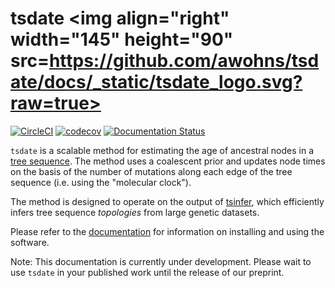 # tsdate <img align="right" width="145" height="90" src=https://github.com/awohns/tsdate/docs/_static/tsdate_logo.svg?raw=true>

[![CircleCI](https://circleci.com/gh/awohns/tsdate.svg?style=svg)](https://circleci.com/gh/awohns/tsdate)
[![codecov](https://codecov.io/gh/awohns/tsdate/branch/master/graph/badge.svg)](https://codecov.io/gh/awohns/tsdate)
[![Documentation Status](https://readthedocs.org/projects/tsdate/badge/?version=latest)](https://tsdate.readthedocs.io/en/latest/?badge=latest)

``tsdate`` is a scalable method for estimating the age of ancestral nodes in a 
[tree sequence](https://www.youtube.com/watch?v=X1GEuQrF1jQ). The method uses a coalescent prior and updates node times on the basis of the number of mutations along each edge of the tree sequence (i.e. using the "molecular clock").

The method is designed to operate on the output of [tsinfer](https://tsinfer.readthedocs.io/en/latest/), which efficiently infers tree sequence *topologies* from large genetic datasets.

Please refer to the [documentation](https://tsdate.readthedocs.io/en/latest/) for information on installing and using the software.

Note: This documentation is currently under development. Please wait to use ``tsdate`` in your published work until the release of our preprint.
